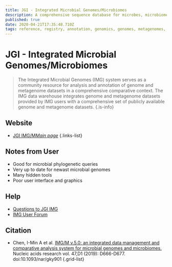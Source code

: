 ```yaml
---
title: JGI - Integrated Microbial Genomes/Microbiomes
description: A comprehensive sequence database for microbes, microbiomes
published: true
date: 2020-04-21T17:35:48.710Z
tags: reference, registry, annotation, genomics, genomes, metagenomes, projects, sequencing projects, project library, tool, genes, phylogeny, proteins, microbiome
---
```


# JGI - Integrated Microbial Genomes/Microbiomes

> The Integrated Microbial Genomes (IMG) system serves as a community resource for analysis and annotation of genome and metagenome datasets in a comprehensive comparative context. The IMG data warehouse integrates genome and metagenome datasets provided by IMG users with a comprehensive set of publicly available genome and metagenome datasets. 
{.is-info}

## Website

- [JGI IMG/M*Main page*](https://img.jgi.doe.gov/cgi-bin/m/main.cgi)
{.links-list}

## Notes from User
- Good for microbial phylogenetic queries
- Very up to date for newast microbial genomes
- Many hidden tools
- Poor user interface and graphics


## Help
- [Questions to JGI IMG](https://img.jgi.doe.gov/cgi-bin/m/main.cgi?section=Questions)
- [IMG User Forum](https://groups.google.com/a/lbl.gov/forum/?hl=en&fromgroups#!forum/img-user-forum) 

## Citation

- Chen, I-Min A et al. [IMG/M v.5.0: an integrated data management and comparative analysis system for microbial genomes and microbiomes.](https://www.ncbi.nlm.nih.gov/pubmed/30289528) Nucleic acids research vol. 47,D1 (2019): D666-D677. doi:10.1093/nar/gky901
{.grid-list}